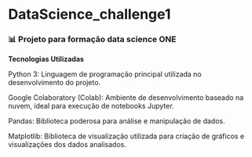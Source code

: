 <h1>DataScience_challenge1</h1>

<h3>📊 Projeto para formação data science ONE </h3>


<b>Tecnologias Utilizadas</b>


Python 3: Linguagem de programação principal utilizada no desenvolvimento do projeto.

Google Colaboratory (Colab): Ambiente de desenvolvimento baseado na nuvem, ideal para execução de notebooks Jupyter.

Pandas: Biblioteca poderosa para análise e manipulação de dados.

Matplotlib: Biblioteca de visualização utilizada para criação de gráficos e visualizações dos dados analisados.



